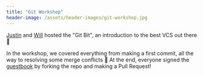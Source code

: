```yaml
---
title: "Git Workshop"
header-image: /assets/header-images/git-workshop.jpg
---
```


[Justin](https://twitter.com/jedevc) and
[Will](https://twitter.com/wrussell1999) hosted the "Git Bit", an
introduction to the best VCS out there 🥰

In the workshop, we covered everything from making a first commit, all the
way to resolving some merge conflicts 🎉 At the end, everyone signed the
[guestbook](https://wrussell1999.github.io/dsc-guestbook/) by forking the
repo and making a Pull Request!
